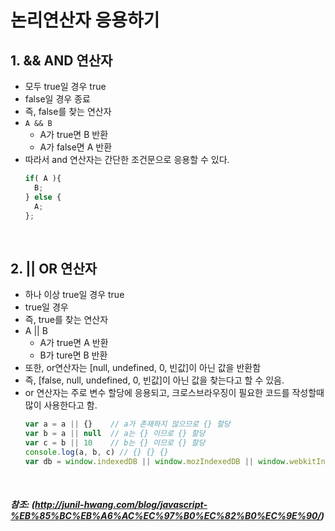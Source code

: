 # 논리연산자 응용하기
## 1. && AND 연산자
- 모두 true일 경우 true
- false일 경우 종료
- 즉, false를 찾는 연산자  
- `A && B`
  - A가 true면 B 반환
  - A가 false면 A 반환
- 따라서 and 연산자는 간단한 조건문으로 응용할 수 있다.
  ```javascript
  if( A ){
    B;
  } else {
    A;
  };
  ```  
&nbsp;
## 2. || OR 연산자
- 하나 이상 true일 경우 true
- true일 경우
- 즉, true를 찾는 연산자
- A || B
  - A가 true면 A 반환
  - B가 ture면 B 반환
- 또한, or연산자는 [null, undefined, 0, 빈값]이 아닌 값을 반환함
- 즉, [false, null, undefined, 0, 빈값]이 아닌 값을 찾는다고 할 수 있음.
- or 연산자는 주로 변수 할당에 응용되고, 크로스브라우징이 필요한 코드를 작성할때 많이 사용한다고 함.  
  ```javascript
  var a = a || {}    // a가 존재하지 않으므로 {} 할당
  var b = a || null  // a는 {} 이므로 {} 할당
  var c = b || 10    // b는 {} 이므로 {} 할당
  console.log(a, b, c) // {} {} {}
  var db = window.indexedDB || window.mozIndexedDB || window.webkitIndexedDB || window.msIndexedDB
  ```
&nbsp;
##### 참조: (http://junil-hwang.com/blog/javascript-%EB%85%BC%EB%A6%AC%EC%97%B0%EC%82%B0%EC%9E%90/)

